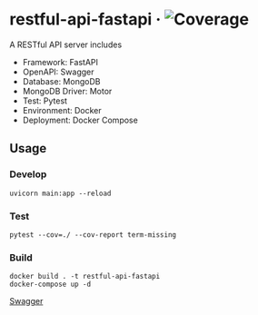 # restful-api-fastapi &middot; ![Coverage](https://img.shields.io/badge/Coverage-100%25-brightgreen)

A RESTful API server includes

* Framework: FastAPI
* OpenAPI: Swagger
* Database: MongoDB
* MongoDB Driver: Motor
* Test: Pytest
* Environment: Docker
* Deployment: Docker Compose

## Usage

### Develop

```shell
uvicorn main:app --reload
```

### Test

```shell
pytest --cov=./ --cov-report term-missing
```

### Build

```shell
docker build . -t restful-api-fastapi
docker-compose up -d
```

[Swagger](http://localhost:8000/docs)
